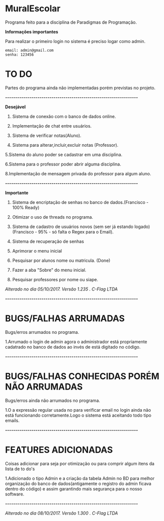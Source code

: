 # MuralEscolar
Programa feito para a disciplina de Paradigmas de Programação.

**Informações importantes**

Para realizar o primeiro login no sistema é preciso logar como admin.

```
email: admin@gmail.com
senha: 123456
```

# TO DO

Partes do programa ainda não implementadas porém previstas no projeto.

***------------------------------------------------------------------***

**Desejável**
 
 1. Sistema de conexão com o banco de dados online.
 
 2. Implementação de chat entre usuários.
 
 3. Sistema de verificar notas(Aluno).
 
 4. Sistema para alterar,incluir,excluir notas (Professor).
 
 5.Sistema do aluno poder se cadastrar em uma disciplina.
 
 6.Sistema para o professor poder abrir alguma disciplina.
 
 8.Implementação de mensagem privada do professor para algum aluno.
 
 ***------------------------------------------------------------------***
 
**Importante**

 1. Sistema de encriptação de senhas no banco de dados.(Francisco - 100% Ready)
 
 2. Otimizar o uso de threads no programa.
 
 3. Sistema de cadastro de usuários novos (sem ser já estando logado)(Francisco - 95% - só falta o Regex para o Email).
 
 4. Sistema de recuperação de senhas
 
 5. Aprimorar o menu inicial 
 
 6. Pesquisar por alunos nome ou matricula. (Done)
 
 7. Fazer a aba "Sobre" do menu inicial.
 
 8. Pesquisar professores por nome ou siape.
 
 *Alterado no dia 05/10/2017. Versão 1.235 . C-Flag LTDA*
 
  ***------------------------------------------------------------------***
# BUGS/FALHAS ARRUMADAS 

Bugs/erros arrumados no programa.

1.Arrumado o login de admin agora o administrador está propriamente cadatrado no banco de dados ao invés de está digitado no código.


  ***------------------------------------------------------------------***
  
 # BUGS/FALHAS CONHECIDAS PORÉM NÃO ARRUMADAS

Bugs/erros ainda não arrumados no programa.

1.O a expressão regular usada no para verificar email no login ainda não está funcionando corretamente.Logo o sistema está aceitando
todo tipo emails.


  ***------------------------------------------------------------------***
  
   # FEATURES ADICIONADAS

Coisas adicionar para seja por otimização ou para comprir algum itens da lista de to do's

1.Adicionado o tipo Admin e a criação da tabela Admin no BD para melhor organização do banco de dados(antigamente o registro do admin ficava dentro do código) e assim garantindo mais segurança para o nosso software. 


  ***------------------------------------------------------------------***

 *Alterado no dia 08/10/2017. Versão 1.300 . C-Flag LTDA*
